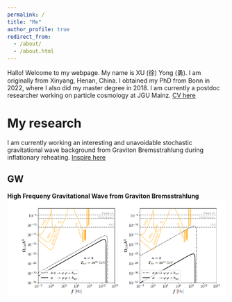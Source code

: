 ```yaml
---
permalink: /
title: "Me"
author_profile: true
redirect_from: 
  - /about/
  - /about.html
---
```

Hallo! Welcome to my webpage. My name is XU (徐) Yong (勇). I am originally from Xinyang, Henan, China.  I obtained my PhD from Bonn in 2022, where I also did my master degree in 2018. I am currently a postdoc researcher working on particle cosmology at JGU Mainz. [CV here](https://yongxudm.github.io/cv/)


My research
======
I am currently working an interesting and unavoidable stochastic gravitational wave background from Graviton Bremsstrahlung during inflationary reheating.
[Inspire here](https://inspirehep.net/authors/1737900?ui-citation-summary=true)

GW
-----

**High Frequeny Gravitational Wave from Graviton Bremsstrahlung**
![Editing a markdown file for a talk](/images/GW.png)

<!-- Black Hole Superradiance -->

<!-- Dark Matter -->

<!-- Baryogenesis-->

<!--Cosmic Inflation -->

<!--The Physics of Reheating-->




